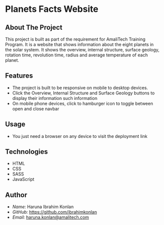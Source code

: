 # Planets Facts Website

## About The Project
This project is built as part of the requirement for
AmaliTech Training Program.
It is a website that shows information about the
eight planets in the solar system.
It shows the overview, internal structure, surface
geology, rotation time, revolution time, radius and average
temperature of each planet.

## Features
- The project is built to be responsive on mobile to desktop
devices.
- Click the Overview, Internal Structure and Surface Geology
buttons to display their information such information
- On mobile phone devices, click to hamburger icon to toggle
between open and close navbar

## Usage
- You just need a browser on any device to visit the 
deployment link


## Technologies
- HTML
- CSS
- SASS
- JavaScript

## Author
- *Name:* Haruna Ibrahim Konlan
- *GitHub:* <https://github.com/ibrahimkonlan>
- *Email:* haruna.konlan@amalitech.com